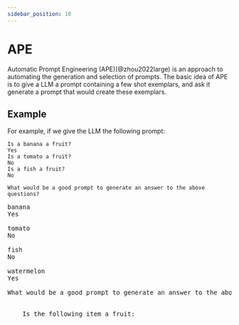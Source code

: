 ```yaml
---
sidebar_position: 10
---
```


# APE

Automatic Prompt Engineering (APE)(@zhou2022large) is an approach to automating the generation and
selection of prompts. The basic idea of APE is to give a LLM a prompt containing
a few shot exemplars, and ask it generate a prompt that would create these exemplars.

## Example

For example, if we give the LLM the following prompt:

```
Is a banana a fruit?
Yes
Is a tomato a fruit?
No
Is a fish a fruit?
No

What would be a good prompt to generate an answer to the above questions?

```

<pre>
banana
Yes

tomato
No

fish
No

watermelon
Yes

What would be a good prompt to generate an answer to the above questions?

    <span style={{backgroundColor: "#D2F4D3"}}>
    Is the following item a fruit:
    </span>
</pre>